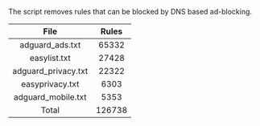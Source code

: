 The script removes rules that can be blocked by DNS based ad-blocking.


| File | Rules |
|:----:|:-----:|
| adguard_ads.txt | 65332 |
| easylist.txt | 27428 |
| adguard_privacy.txt | 22322 |
| easyprivacy.txt | 6303 |
| adguard_mobile.txt | 5353 |
| Total | 126738 |